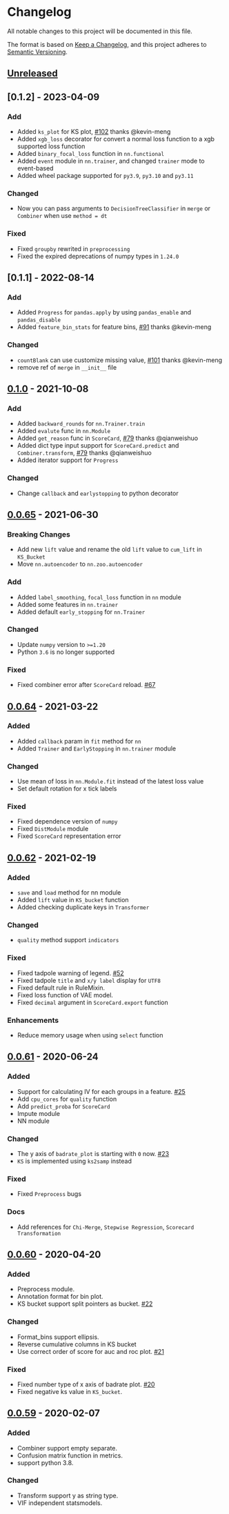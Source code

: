 # Changelog

All notable changes to this project will be documented in this file.

The format is based on [Keep a Changelog](https://keepachangelog.com/en/1.0.0/),
and this project adheres to [Semantic Versioning](https://semver.org/spec/v2.0.0.html).

## [Unreleased]

## [0.1.2] - 2023-04-09

### Add
- Added `ks_plot` for KS plot, [#102](https://github.com/amphibian-dev/toad/issues/102) thanks @kevin-meng
- Added `xgb_loss` decorator for convert a normal loss function to a xgb supported loss function
- Added `binary_focal_loss` function in `nn.functional`
- Added `event` module in `nn.trainer`, and changed `trainer` mode to event-based
- Added wheel package supported for `py3.9`, `py3.10` and `py3.11`

### Changed
- Now you can pass arguments to `DecisionTreeClassifier` in `merge` or `Combiner` when use `method = dt`

### Fixed
- Fixed `groupby` rewrited in `preprocessing`
- Fixed the expired deprecations of numpy types in `1.24.0`

## [0.1.1] - 2022-08-14

### Add
- Added `Progress` for `pandas.apply` by using `pandas_enable` and `pandas_disable`
- Added `feature_bin_stats` for feature bins, [#91](https://github.com/amphibian-dev/toad/issues/91) thanks @kevin-meng

### Changed
- `countBlank` can use customize missing value, [#101](https://github.com/amphibian-dev/toad/issues/101) thanks @kevin-meng
- remove ref of `merge` in `__init__` file



## [0.1.0] - 2021-10-08

### Add

- Added `backward_rounds` for `nn.Trainer.train`
- Added `evalute` func in `nn.Module`
- Added `get_reason` func in `ScoreCard`, [#79](https://github.com/amphibian-dev/toad/issues/79) thanks @qianweishuo
- Added dict type input support for `ScoreCard.predict` and `Combiner.transform`, [#79](https://github.com/amphibian-dev/toad/issues/79) thanks @qianweishuo
- Added iterator support for `Progress`

### Changed

- Change `callback` and `earlystopping` to python decorator


## [0.0.65] - 2021-06-30

### Breaking Changes

- Add new `lift` value and rename the old `lift` value to `cum_lift` in `KS_Bucket`
- Move `nn.autoencoder` to `nn.zoo.autoencoder`

### Add

- Added `label_smoothing`, `focal_loss` function in `nn` module
- Added some features in `nn.trainer`
- Added default `early_stopping` for `nn.Trainer`

### Changed

- Update `numpy` version to `>=1.20`
- Python `3.6` is no longer supported

### Fixed

- Fixed combiner error after `ScoreCard` reload. [#67](https://github.com/amphibian-dev/toad/issues/67)


## [0.0.64] - 2021-03-22

### Added

- Added `callback` param in `fit` method for `nn`
- Added `Trainer` and `EarlyStopping` in `nn.trainer` module

### Changed

- Use mean of loss in `nn.Module.fit` instead of the latest loss value
- Set default rotation for x tick labels

### Fixed

- Fixed dependence version of `numpy`
- Fixed `DistModule` module
- Fixed `ScoreCard` representation error

## [0.0.62] - 2021-02-19

### Added

- `save` and `load` method for nn module
- Added `lift` value in `KS_bucket` function
- Added checking duplicate keys in `Transformer`

### Changed

- `quality` method support `indicators`

### Fixed

- Fixed tadpole warning of legend. [#52](https://github.com/amphibian-dev/toad/issues/52)
- Fixed tadpole `title` and `x/y label` display for `UTF8` 
- Fixed default rule in RuleMixin.
- Fixed loss function of VAE model.
- Fixed `decimal` argument in `ScoreCard.export` function

### Enhancements

- Reduce memory usage when using `select` function

## [0.0.61] - 2020-06-24

### Added

- Support for calculating IV for each groups in a feature. [#25](https://github.com/amphibian-dev/toad/issues/25)
- Add `cpu_cores` for `quality` function
- Add `predict_proba` for `ScoreCard`
- Impute module
- NN module

### Changed

- The y axis of `badrate_plot` is starting with `0` now. [#23](https://github.com/amphibian-dev/toad/issues/23)
- `KS` is implemented using `ks2samp` instead

### Fixed

- Fixed `Preprocess` bugs

### Docs

- Add references for `Chi-Merge`, `Stepwise Regression`, `Scorecard Transformation`

## [0.0.60] - 2020-04-20

### Added

- Preprocess module.
- Annotation format for bin plot.
- KS bucket support split pointers as bucket. [#22](https://github.com/amphibian-dev/toad/issues/22)

### Changed

- Format_bins support ellipsis.
- Reverse cumulative columns in KS bucket
- Use correct order of score for auc and roc plot. [#21](https://github.com/amphibian-dev/toad/issues/21)

### Fixed

- Fixed number type of x axis of badrate plot. [#20](https://github.com/amphibian-dev/toad/issues/20)
- Fixed negative ks value in `KS_bucket`.

## [0.0.59] - 2020-02-07

### Added

- Combiner support empty separate.
- Confusion matrix function in metrics.
- support python 3.8.

### Changed

- Transform support y as string type.
- VIF independent statsmodels.


[Unreleased]: https://github.com/amphibian-dev/toad/compare/0.1.0...HEAD
[0.1.0]: https://github.com/amphibian-dev/toad/compare/0.0.65...0.1.0
[0.0.65]: https://github.com/amphibian-dev/toad/compare/0.0.64...0.0.65
[0.0.64]: https://github.com/amphibian-dev/toad/compare/0.0.62...0.0.64
[0.0.62]: https://github.com/amphibian-dev/toad/compare/0.0.61...0.0.62
[0.0.61]: https://github.com/amphibian-dev/toad/compare/0.0.60...0.0.61
[0.0.60]: https://github.com/amphibian-dev/toad/compare/0.0.59...0.0.60
[0.0.59]: https://github.com/amphibian-dev/toad/compare/0.0.58...0.0.59
